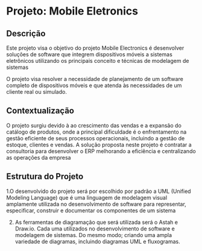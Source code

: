 # Projeto: Mobile Eletronics

## Descrição

Este projeto visa o objetivo do projeto Mobile Electronics é desenvolver soluções de software que integrem dispositivos móveis a sistemas eletrônicos utilizando os principais conceito e técnicas de modelagem de sistemas

O projeto visa resolver a necessidade de planejamento de um software completo de  dispositivos móveis e que atenda às necessidades de um cliente real ou simulado.


## Contextualização

O projeto surgiu devido à ao crescimento das vendas e a expansão do catálogo de produtos, onde a principal dificuldade é o enfrentamento na gestão eficiente de seus processos operacionais, incluindo a gestão de estoque, clientes e vendas. A solução proposta neste projeto é contratar a consultoria para desenvolver o ERP melhorando a eficiência e centralizando as operações da empresa 


## Estrutura do Projeto

1.O desenvolvido do projeto será por escolhido por padrão a UML (Unified Modeling Language) que é uma linguagem de modelagem visual amplamente utilizada no desenvolvimento de software para representar, especificar, construir e documentar os componentes de um sistema 

2. As ferramentas de diagramação que será utilizada será o Astah e Draw.io. Cada uma utilizados no desenvolvimento de software e modelagem de sistemas. Do mesmo modo; criando uma ampla variedade de diagramas, incluindo diagramas UML e fluxogramas.
